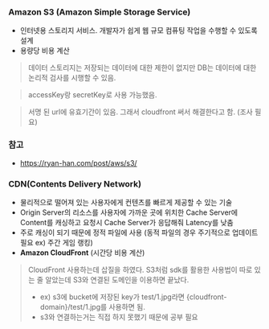 ### Amazon S3 (Amazon Simple Storage Service)
- 인터넷용 스토리지 서비스. 개발자가 쉽게 웹 규모 컴퓨팅 작업을 수행할 수 있도록 설계
- 용량당 비용 계산
> 데이터 스토리지는 저장되는 데이터에 대한 제한이 없지만 DB는 데이터에 대한 논리적 검사를 시행할 수 있음.

> accessKey랑 secretKey로 사용 가능했음.

> 서명 된 url에 유효기간이 있음. 그래서 cloudfront 써서 해결한다고 함. (조사 필요)

### 참고 
- https://ryan-han.com/post/aws/s3/

### CDN(Contents Delivery Network)
- 물리적으로 떨어져 있는 사용자에게 컨텐츠를 빠르게 제공할 수 있는 기술
- Origin Server의 리소스를 사용자에 가까운 곳에 위치한 Cache Server에 Content를 캐싱하고 요청시 Cache Server가 응답해줘 Latency를 낮춤
- 주로 캐싱이 되기 때문에 정적 파일에 사용 (동적 파일의 경우 주기적으로 업데이트 필요 ex) 주간 게임 랭킹)
- **Amazon CloudFront** (시간당 비용 계산)

> CloudFront 사용하는데 삽질을 하였다. S3처럼 sdk를 활용한 사용법이 따로 있는 줄 알았는데 S3와 연결된 도메인을 이용하면 끝났다.
> - ex) s3에 bucket에 저장된 key가 test/1.jpg라면 {cloudfront-domain}/test/1.jpg를 사용하면 됨.
> - s3와 연결하는거는 직접 하지 못했기 때문에 공부 필요
